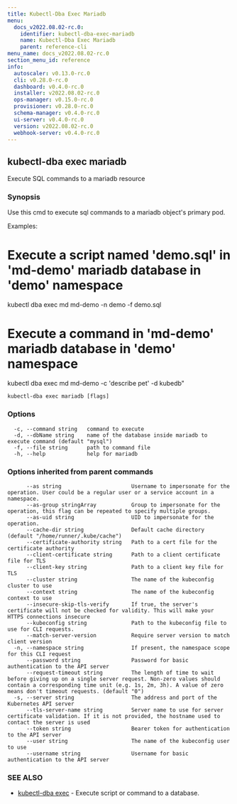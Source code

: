 ```yaml
---
title: Kubectl-Dba Exec Mariadb
menu:
  docs_v2022.08.02-rc.0:
    identifier: kubectl-dba-exec-mariadb
    name: Kubectl-Dba Exec Mariadb
    parent: reference-cli
menu_name: docs_v2022.08.02-rc.0
section_menu_id: reference
info:
  autoscaler: v0.13.0-rc.0
  cli: v0.28.0-rc.0
  dashboard: v0.4.0-rc.0
  installer: v2022.08.02-rc.0
  ops-manager: v0.15.0-rc.0
  provisioner: v0.28.0-rc.0
  schema-manager: v0.4.0-rc.0
  ui-server: v0.4.0-rc.0
  version: v2022.08.02-rc.0
  webhook-server: v0.4.0-rc.0
---
```


## kubectl-dba exec mariadb

Execute SQL commands to a mariadb resource

### Synopsis

Use this cmd to execute sql commands to a mariadb object's primary pod.

Examples:
  # Execute a script named 'demo.sql' in 'md-demo' mariadb database in 'demo' namespace
  kubectl dba exec md md-demo -n demo -f demo.sql

  # Execute a command in 'md-demo' mariadb database in 'demo' namespace
  kubectl dba exec md md-demo -c 'describe pet' -d kubedb"
				

```
kubectl-dba exec mariadb [flags]
```

### Options

```
  -c, --command string   command to execute
  -d, --dbName string    name of the database inside mariadb to execute command (default "mysql")
  -f, --file string      path to command file
  -h, --help             help for mariadb
```

### Options inherited from parent commands

```
      --as string                      Username to impersonate for the operation. User could be a regular user or a service account in a namespace.
      --as-group stringArray           Group to impersonate for the operation, this flag can be repeated to specify multiple groups.
      --as-uid string                  UID to impersonate for the operation.
      --cache-dir string               Default cache directory (default "/home/runner/.kube/cache")
      --certificate-authority string   Path to a cert file for the certificate authority
      --client-certificate string      Path to a client certificate file for TLS
      --client-key string              Path to a client key file for TLS
      --cluster string                 The name of the kubeconfig cluster to use
      --context string                 The name of the kubeconfig context to use
      --insecure-skip-tls-verify       If true, the server's certificate will not be checked for validity. This will make your HTTPS connections insecure
      --kubeconfig string              Path to the kubeconfig file to use for CLI requests.
      --match-server-version           Require server version to match client version
  -n, --namespace string               If present, the namespace scope for this CLI request
      --password string                Password for basic authentication to the API server
      --request-timeout string         The length of time to wait before giving up on a single server request. Non-zero values should contain a corresponding time unit (e.g. 1s, 2m, 3h). A value of zero means don't timeout requests. (default "0")
  -s, --server string                  The address and port of the Kubernetes API server
      --tls-server-name string         Server name to use for server certificate validation. If it is not provided, the hostname used to contact the server is used
      --token string                   Bearer token for authentication to the API server
      --user string                    The name of the kubeconfig user to use
      --username string                Username for basic authentication to the API server
```

### SEE ALSO

* [kubectl-dba exec](/docs/v2022.08.02-rc.0/reference/cli/kubectl-dba_exec)	 - Execute script or command to a database.

